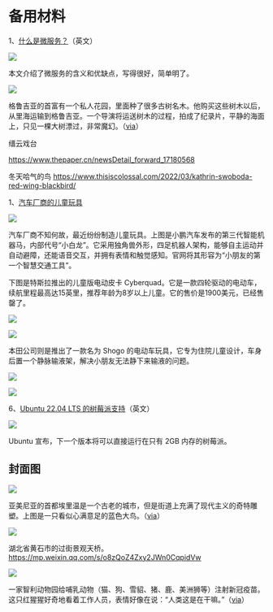 # 备用材料

1、[什么是微服务？](https://www.backblaze.com/blog/what-are-microservices/)（英文）

![](https://cdn.beekka.com/blogimg/asset/202112/bg2021120402.webp)

本文介绍了微服务的含义和优缺点，写得很好，简单明了。

![](https://cdn.beekka.com/blogimg/asset/202202/bg2022022004.webp)

格鲁吉亚的首富有一个私人花园，里面种了很多古树名木。他购买这些树木以后，从里海运输到格鲁吉亚。一个导演将运送树木的过程，拍成了纪录片，平静的海面上，只见一棵大树漂过，非常魔幻。（[via](https://english.elpais.com/culture/2022-02-18/taming-the-garden-the-strange-journey-of-ancient-trees-to-a-georgian-billionaires-mansion.html)）

缙云戏台

https://www.thepaper.cn/newsDetail_forward_17180568

冬天哈气的鸟 https://www.thisiscolossal.com/2022/03/kathrin-swoboda-red-wing-blackbird/

1、[汽车厂商的儿童玩具](https://www.sohu.com/a/512485944_129829)

![](https://cdn.beekka.com/blogimg/asset/202112/bg2021122914.webp)

汽车厂商不知何故，最近纷纷制造儿童玩具。上图是小鹏汽车发布的第三代智能机器马，内部代号“小白龙”。它采用独角兽外形，四足机器人架构，能够自主运动并自动避障，还能语音交互，并拥有表情和触觉感知。官网将其形容为“小朋友的第一个智慧交通工具”。

下图是特斯拉推出的儿童版电动皮卡 Cyberquad。它是一款四轮驱动的电动车，续航里程最高达15英里，推荐年龄为8岁以上儿童。它的售价是1900美元，已经售罄了。

![](https://cdn.beekka.com/blogimg/asset/202112/bg2021122915.webp)

![](https://cdn.beekka.com/blogimg/asset/202112/bg2021122916.webp)

本田公司则是推出了一款名为 Shogo 的电动车玩具，它专为住院儿童设计，车身后置一个静脉输液架，解决小朋友无法静下来输液的问题。

![](https://cdn.beekka.com/blogimg/asset/202112/bg2021122917.webp)

![](https://cdn.beekka.com/blogimg/asset/202112/bg2021122918.webp)

6、[Ubuntu 22.04 LTS 的树莓派支持](https://liliputing.com/2022/01/ubuntu-22-04-lts-will-run-on-a-raspberry-pi-4-with-just-2gb-of-ram.html)（英文）

![](https://cdn.beekka.com/blogimg/asset/202201/bg2022011308.webp)

Ubuntu 宣布，下一个版本将可以直接运行在只有 2GB 内存的树莓派。

## 封面图

![](https://cdn.beekka.com/blogimg/asset/202202/bg2022020612.jpg)

亚美尼亚的首都埃里温是一个古老的城市，但是街道上充满了现代主义的奇特雕塑。上图是一只看似心满意足的蓝色大鸟。（[via](https://englishrussia.com/2022/01/30/sculptures-and-installations-of-yerevan-armenia/)）

![](https://mmbiz.qpic.cn/mmbiz_png/0EEYcb1YSWRZQ6jQ1HewOEia6g8OzmqDxxU9uyXSibDZoB2ibQ5VXC5VQzyO9tibKMaAaR9nfibuicZnNK0K5QKnrZGQ/640?wx_fmt=png&tp=webp&wxfrom=5&wx_lazy=1&wx_co=1)

湖北省黄石市的过街景观天桥。https://mp.weixin.qq.com/s/o8zQoZ4Zxy2JWn0CqpidVw

![](https://cdn.beekka.com/blogimg/asset/202202/bg2022020507.webp)

一家智利动物园给哺乳动物（猫、狗、雪貂、猪、鹿、美洲狮等）注射新冠疫苗。这只红猩猩好奇地看着工作人员，表情好像在说：“人类这是在干嘛。”（[via](https://www.nature.com/immersive/d41586-022-00151-1/index.html)）